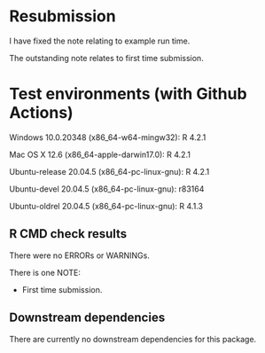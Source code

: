 # Resubmission
I have fixed the note relating to example run time.

The outstanding note relates to first time submission.

# Test environments (with Github Actions)
Windows 10.0.20348 (x86_64-w64-mingw32): R 4.2.1

Mac OS X 12.6 (x86_64-apple-darwin17.0): R 4.2.1

Ubuntu-release 20.04.5 (x86_64-pc-linux-gnu): R 4.2.1 

Ubuntu-devel 20.04.5 (x86_64-pc-linux-gnu): r83164

Ubuntu-oldrel 20.04.5 (x86_64-pc-linux-gnu): R 4.1.3 

## R CMD check results
There were no ERRORs or WARNINGs.

There is one NOTE:
- First time submission.

## Downstream dependencies
There are currently no downstream dependencies for this package.
